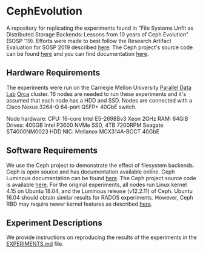 # CephEvolution
A repository for replicating the experiments found in
"File Systems Unfit as Distributed Storage Backends: Lessons from 10 years of
Ceph Evolution" (SOSP '19).
Efforts were made to best follow the Research Artifact Evaluation for SOSP 2019
described [here](https://sysartifacts.github.io/instructions.html).
The Ceph project's source code can be found [here](https://github.com/ceph) and
you can find documentation [here](https://docs.ceph.com/docs/luminous/).

## Hardware Requirements
The experiments were run on the Carnegie Mellon University [Parallel Data
Lab](https://www.pdl.cmu.edu/)
[Orca](https://orca.pdl.cmu.edu)
cluster.
16 nodes are needed to run these experiments and it's assumed that each node has
a HDD and SSD.
Nodes are connected with a Cisco Nexus 3264-Q 64-port QSFP+ 40GbE switch.

Node hardware:
CPU: 16-core Intel E5-2698Bv3 Xeon 2GHz
RAM: 64GiB
Drives: 400GB Intel P3600 NVMe SSD, 4TB 7200RPM Seagate ST4000NM0023 HDD
NIC: Mellanox MCX314A-BCCT 40GbE

## Software Requirements
We use the Ceph project to demonstrate the effect of filesystem backends.
Ceph is open source and has documentation available online.
Ceph Luminous documentation can be found [here](https://docs.ceph.com/docs/luminous/start/intro/).
The Ceph project source code is available [here](https://github.com/ceph).
For the original experiments, all nodes run Linux kernel 4.15 on Ubuntu 18.04,
and the Luminous release (v12.2.11) of Ceph.
Ubuntu 16.04 should obtain similar results for RADOS experiments.
However, Ceph RBD may require newer kernel features as described [here](https://bugs.launchpad.net/ubuntu/+source/linux/+bug/1728739).

## Experiment Descriptions
We provide instructions on reproducing the results of the experiments in the
[EXPERIMENTS.md](EXPERIMENTS.md) file.
